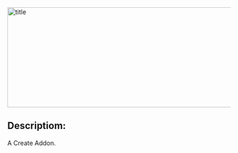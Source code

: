 
<img width="2048" height="226" alt="title" src="https://github.com/user-attachments/assets/48f07f52-a894-4e31-9fd5-fc92f4b0ff3c" />

## Descriptiom:

A Create Addon.
